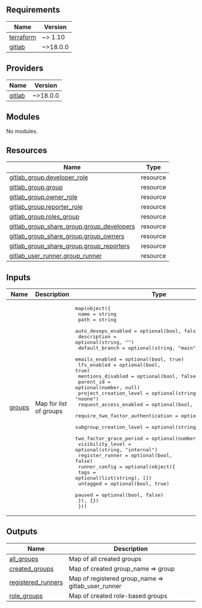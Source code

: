 <!-- BEGIN_TF_DOCS -->
## Requirements

| Name | Version |
|------|---------|
| <a name="requirement_terraform"></a> [terraform](#requirement\_terraform) | ~> 1.10 |
| <a name="requirement_gitlab"></a> [gitlab](#requirement\_gitlab) | ~>18.0.0 |

## Providers

| Name | Version |
|------|---------|
| <a name="provider_gitlab"></a> [gitlab](#provider\_gitlab) | ~>18.0.0 |

## Modules

No modules.

## Resources

| Name | Type |
|------|------|
| [gitlab_group.developer_role](https://registry.terraform.io/providers/gitlabhq/gitlab/latest/docs/resources/group) | resource |
| [gitlab_group.group](https://registry.terraform.io/providers/gitlabhq/gitlab/latest/docs/resources/group) | resource |
| [gitlab_group.owner_role](https://registry.terraform.io/providers/gitlabhq/gitlab/latest/docs/resources/group) | resource |
| [gitlab_group.reporter_role](https://registry.terraform.io/providers/gitlabhq/gitlab/latest/docs/resources/group) | resource |
| [gitlab_group.roles_group](https://registry.terraform.io/providers/gitlabhq/gitlab/latest/docs/resources/group) | resource |
| [gitlab_group_share_group.group_developers](https://registry.terraform.io/providers/gitlabhq/gitlab/latest/docs/resources/group_share_group) | resource |
| [gitlab_group_share_group.group_owners](https://registry.terraform.io/providers/gitlabhq/gitlab/latest/docs/resources/group_share_group) | resource |
| [gitlab_group_share_group.group_reporters](https://registry.terraform.io/providers/gitlabhq/gitlab/latest/docs/resources/group_share_group) | resource |
| [gitlab_user_runner.group_runner](https://registry.terraform.io/providers/gitlabhq/gitlab/latest/docs/resources/user_runner) | resource |

## Inputs

| Name | Description | Type | Default | Required |
|------|-------------|------|---------|:--------:|
| <a name="input_groups"></a> [groups](#input\_groups) | Map for list of groups | <pre>map(object({<br/>    name                              = string<br/>    path                              = string<br/>    auto_devops_enabled               = optional(bool, false)<br/>    description                       = optional(string, "")<br/>    default_branch                    = optional(string, "main")<br/>    emails_enabled                    = optional(bool, true)<br/>    lfs_enabled                       = optional(bool, true)<br/>    mentions_disabled                 = optional(bool, false)<br/>    parent_id                         = optional(number, null)<br/>    project_creation_level            = optional(string, "noone")<br/>    request_access_enabled            = optional(bool, true)<br/>    require_two_factor_authentication = optional(bool, false)<br/>    subgroup_creation_level           = optional(string, "noone")<br/>    two_factor_grace_period           = optional(number)<br/>    visibility_level                  = optional(string, "internal")<br/>    register_runner                   = optional(bool, false)<br/>    runner_config = optional(object({<br/>      tags     = optional(list(string), [])<br/>      untagged = optional(bool, true)<br/>      paused   = optional(bool, false)<br/>    }), {})<br/>  }))</pre> | n/a | yes |

## Outputs

| Name | Description |
|------|-------------|
| <a name="output_all_groups"></a> [all\_groups](#output\_all\_groups) | Map of all created groups |
| <a name="output_created_groups"></a> [created\_groups](#output\_created\_groups) | Map of created group\_name => group |
| <a name="output_registered_runners"></a> [registered\_runners](#output\_registered\_runners) | Map of registered group\_name => gitlab\_user\_runner |
| <a name="output_role_groups"></a> [role\_groups](#output\_role\_groups) | Map of created role-based groups |
<!-- END_TF_DOCS -->